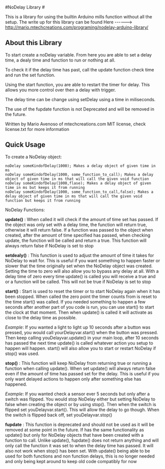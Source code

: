 #NoDelay Library #

This is a library for using the builtin Arduino mills function without all the setup.
The write up for this library can be found Here
    ------> http://mario.mtechcreations.com/programing/nodelay-arduino-library/

## About this Library ##

To start create a noDelay variable. From here you are able to set a delay time, a dealy time and
function to run or nothing at all.

To check it if the delay time has past, call the update function check time and 
run the set function.

Using the start function, you are able to restart the timer for delay. This allows you more
control over then a delay with trigger.


The delay time can be change using setDelay using a time in miliseconds. 

The use of the fupdate function is not Deprecated and will be removed in the future.

Written by Mario Avenoso of mtechcreations.com
MIT license, check license.txt for more information

## Quick Usage ##

To create a NoDelay object:
```
noDelay someKindofDelay(1000); Makes a delay object of given time in ms
noDelay someKindofDelay(1000, some_function_to_call); Makes a delay object of given time in ms that will call the given void function
noDelay someKindofDelay(1000,flase); Makes a delay object of given time in ms but keeps it from running
noDelay someKindofDelay(1000, some_function_to_call,false); Makes a delay object of given time in ms that will call the given void function but keeps it from running
```

NoDelay Functions:

**update()** : When called it will check if the amount of time set has passed. If the object was only set with a delay time, the function will return true, otherwise it will return false. If a function was passed to the object when created, after the amount of time specified has passed, when checking update, the function will be called and return a true. This function will always return false if NoDelay is set to stop

**setdealy()** :  This function is used to adjust the amount of time it takes for NoDelay to wait for. This is useful if you want something to happen faster or slower that the time originally set when the NoDelay object was created. Setting the time to zero will also allow you to bypass any delay at all. With a delay time of zero every time update() is called you will receive a true and or a function will be called. This will not be true if NoDelay is set to stop


**start()** : Start is used to reset the timer or to start NoDelay again when it has been stopped. When called the zero point the timer counts from is reset to the time start() was called. If you needed something to happen a few seconds after another part of you code is run, you can use start() to start the clock at that moment. Then when update() is called it will activate as close to the delay time as possible.

*Example*: If you wanted a light to light up 10 seconds after a button was pressed, you would call yourDelayvar.start() when the button was pressed. Then keep calling youDelayvar.update() in your main loop, after 10 seconds has passed the next time update() is called whatever action you setup to happen will happen.
start() will also allow you to start or restart NoDelay if stop() was used.


**stop()** : This function will keep NoDelay from returning true or running a function when calling update(). When set update() will always return false even if the amount of time has passed set for the delay. This is useful if you only want delayed actions to happen only after something else has happened.

*Example*: If you wanted check a sensor ever 5 seconds but only after a switch was flipped. You would stop NoDelay either but setting NoDelay to false when creating the object or by using stop(). Then when the switch is flipped set youDelayvar.start(). This will allow the delay to go though. When the switch is flipped back off, set youDelayvar.stop()


**fupdate** : This function is deprecated and should not be used as it will be removed at some point in the future. If has the same functionality as update() but only for NoDelay objects that have been created with a function to call. Unlike update(), fupdate() does not return anything and will only call the function it was set to when the delay time has passed. It will also not work when stop() has been set. With update() being able to be used for both functions and non function delays, this is no longer needed and only being kept around to keep old code compatibly for now
